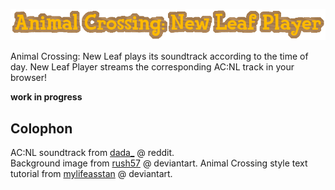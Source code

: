 ![alt text](/app/assets/images/title.png "AC:NL Player")   

Animal Crossing: New Leaf plays its soundtrack according to the time of day.
New Leaf Player streams the corresponding AC:NL track in your browser!   

**work in progress**   

## Colophon
AC:NL soundtrack from [dada_](https://www.reddit.com/r/AnimalCrossing/comments/2f1kyq/fixed_heres_a_download_to_almost_the_entire_acnl/) @ reddit.   
Background image from [rush57](http://rush57.deviantart.com/art/Animal-Crossing-Grass-145470729) @ deviantart.
Animal Crossing style text tutorial from [mylifeasstan](http://mylifeasstan.deviantart.com/art/Animal-Crossing-font-tutorial-261819674) @ deviantart.
